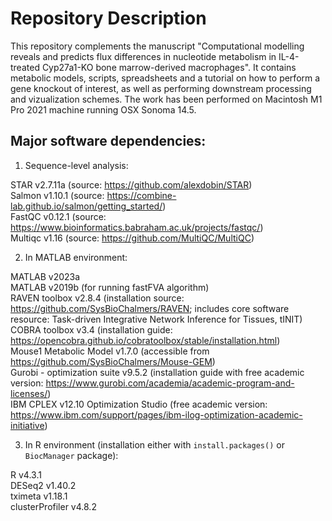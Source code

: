 # **Repository Description**

This repository complements the manuscript "Computational modelling reveals and predicts flux differences in nucleotide metabolism in IL-4-treated Cyp27a1-KO bone marrow-derived macrophages". It contains metabolic models, scripts, spreadsheets and a tutorial on how to perform a gene knockout of interest, as well as performing downstream processing and vizualization schemes. The work has been performed on Macintosh M1 Pro 2021 machine running OSX Sonoma 14.5. 

## Major software dependencies:

1) Sequence-level analysis:

STAR v2.7.11a (source: https://github.com/alexdobin/STAR) <br />
Salmon v1.10.1 (source: https://combine-lab.github.io/salmon/getting_started/) <br />
FastQC v0.12.1 (source: https://www.bioinformatics.babraham.ac.uk/projects/fastqc/) <br />
Multiqc v1.16 (source: https://github.com/MultiQC/MultiQC) <br />

2) In MATLAB environment:

MATLAB v2023a <br />
MATLAB v2019b (for running fastFVA algorithm) <br />
RAVEN toolbox v2.8.4 (installation source: https://github.com/SysBioChalmers/RAVEN; includes core software resource: Task-driven Integrative Network Inference for Tissues, tINIT) <br />
COBRA toolbox v3.4 (installation guide: https://opencobra.github.io/cobratoolbox/stable/installation.html) <br />
Mouse1 Metabolic Model v1.7.0 (accessible from https://github.com/SysBioChalmers/Mouse-GEM) <br />
Gurobi - optimization suite v9.5.2 (installation guide with free academic version: https://www.gurobi.com/academia/academic-program-and-licenses/) <br />
IBM CPLEX v12.10 Optimization Studio (free academic version: https://www.ibm.com/support/pages/ibm-ilog-optimization-academic-initiative) <br />



3) In R environment (installation either with `install.packages()` or `BiocManager` package):

R v4.3.1 <br />
DESeq2 v1.40.2 <br />
tximeta v1.18.1 <br />
clusterProfiler v4.8.2 <br />

 
